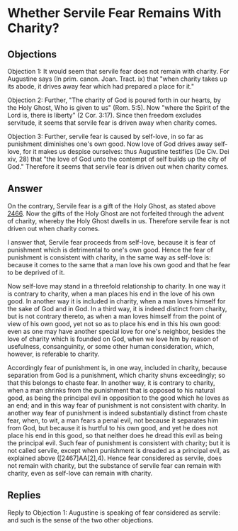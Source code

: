 # Whether Servile Fear Remains With Charity?

## Objections

Objection 1: It would seem that servile fear does not remain with charity. For Augustine says (In prim. canon. Joan. Tract. ix) that "when charity takes up its abode, it drives away fear which had prepared a place for it."

Objection 2: Further, "The charity of God is poured forth in our hearts, by the Holy Ghost, Who is given to us" (Rom. 5:5). Now "where the Spirit of the Lord is, there is liberty" (2 Cor. 3:17). Since then freedom excludes servitude, it seems that servile fear is driven away when charity comes.

Objection 3: Further, servile fear is caused by self-love, in so far as punishment diminishes one's own good. Now love of God drives away self-love, for it makes us despise ourselves: thus Augustine testifies (De Civ. Dei xiv, 28) that "the love of God unto the contempt of self builds up the city of God." Therefore it seems that servile fear is driven out when charity comes.

## Answer

On the contrary, Servile fear is a gift of the Holy Ghost, as stated above [2466](A[4]). Now the gifts of the Holy Ghost are not forfeited through the advent of charity, whereby the Holy Ghost dwells in us. Therefore servile fear is not driven out when charity comes.

I answer that, Servile fear proceeds from self-love, because it is fear of punishment which is detrimental to one's own good. Hence the fear of punishment is consistent with charity, in the same way as self-love is: because it comes to the same that a man love his own good and that he fear to be deprived of it.

Now self-love may stand in a threefold relationship to charity. In one way it is contrary to charity, when a man places his end in the love of his own good. In another way it is included in charity, when a man loves himself for the sake of God and in God. In a third way, it is indeed distinct from charity, but is not contrary thereto, as when a man loves himself from the point of view of his own good, yet not so as to place his end in this his own good: even as one may have another special love for one's neighbor, besides the love of charity which is founded on God, when we love him by reason of usefulness, consanguinity, or some other human consideration, which, however, is referable to charity.

Accordingly fear of punishment is, in one way, included in charity, because separation from God is a punishment, which charity shuns exceedingly; so that this belongs to chaste fear. In another way, it is contrary to charity, when a man shrinks from the punishment that is opposed to his natural good, as being the principal evil in opposition to the good which he loves as an end; and in this way fear of punishment is not consistent with charity. In another way fear of punishment is indeed substantially distinct from chaste fear, when, to wit, a man fears a penal evil, not because it separates him from God, but because it is hurtful to his own good, and yet he does not place his end in this good, so that neither does he dread this evil as being the principal evil. Such fear of punishment is consistent with charity; but it is not called servile, except when punishment is dreaded as a principal evil, as explained above ([2467]AA[2],4). Hence fear considered as servile, does not remain with charity, but the substance of servile fear can remain with charity, even as self-love can remain with charity.

## Replies

Reply to Objection 1: Augustine is speaking of fear considered as servile: and such is the sense of the two other objections.